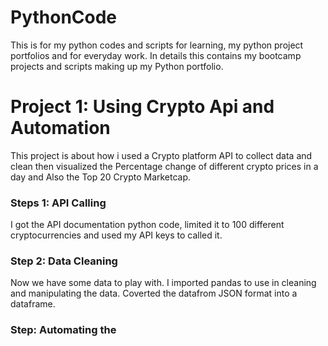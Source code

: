 # PythonCode
This is for my python codes and scripts for learning, my python project portfolios and for everyday work.
In details this contains my bootcamp projects and scripts making up my Python portfolio.



# Project 1: Using Crypto Api and Automation

This project is about how i used a Crypto platform API to collect data and clean then visualized the Percentage change of different crypto prices in a day and Also the Top 20 Crypto Marketcap.

### Steps 1: API Calling
I got the API documentation python code, limited it to 100 different cryptocurrencies and used my API keys to called it.

### Step 2:  Data Cleaning
Now we have some data to play with. 
I imported pandas to use in cleaning and manipulating the data.
Coverted the datafrom JSON format into a dataframe.

### Step:  Automating the 
